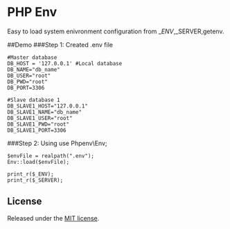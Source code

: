 # PHP Env
Easy to load system enivronment configuration from $\_ENV,$\_SERVER,getenv.

##Demo
###Step 1: Created .env file

	#Master database
	DB_HOST = '127.0.0.1' #Local database
	DB_NAME="db_name"
	DB_USER="root"
	DB_PWD="root"
	DB_PORT=3306

	#Slave database 1
	DB_SLAVE1_HOST="127.0.0.1"
	DB_SLAVE1_NAME="db_name"
	DB_SLAVE1_USER="root"
	DB_SLAVE1_PWD="root"
	DB_SLAVE1_PORT=3306

###Step 2: Using
	use Phpenv\Env;

	$envFile = realpath(".env");
	Env::load($envFile);

	print_r($_ENV);
	print_r($_SERVER);

## License
Released under the [MIT license](http://opensource.org/licenses/MIT).


